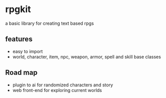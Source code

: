 # rpgkit

a basic library for creating text based rpgs

## features

- easy to import
- world, character, item, npc, weapon, armor, spell and skill base classes


## Road map
- plugin to ai for randomized characters and story
- web front-end for exploring current worlds